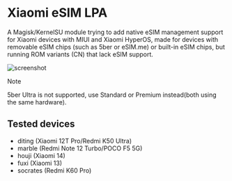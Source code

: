 # Xiaomi eSIM LPA

A Magisk/KernelSU module trying to add native eSIM management support for Xiaomi devices with MIUI and Xiaomi HyperOS, made for devices with removable eSIM chips (such as 5ber or eSIM.me) or built-in eSIM chips, but running ROM variants (CN) that lack eSIM support.

![screenshot](https://github.com/user-attachments/assets/6065297c-ea7d-4b3b-ba03-9b6462a29186)

> [!NOTE]
> 5ber Ultra is not supported, use Standard or Premium instead(both using the same hardware).

## Tested devices

- diting (Xiaomi 12T Pro/Redmi K50 Ultra)
- marble (Redmi Note 12 Turbo/POCO F5 5G)
- houji (Xiaomi 14)
- fuxi (Xiaomi 13)
- socrates (Redmi K60 Pro)
